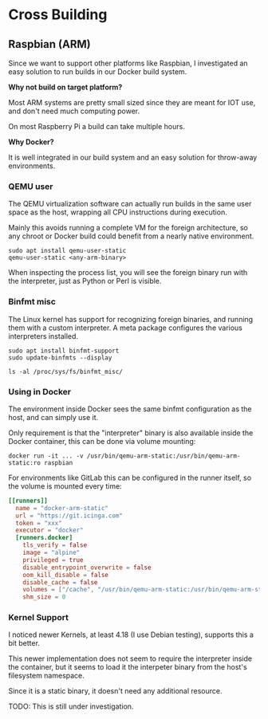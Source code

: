 Cross Building
==============

## Raspbian (ARM)

Since we want to support other platforms like Raspbian, I investigated an easy solution to run builds in our Docker
build system.

**Why not build on target platform?**

Most ARM systems are pretty small sized since they are meant for IOT use, and don't need much computing power.

On most Raspberry Pi a build can take multiple hours.

**Why Docker?**

It is well integrated in our build system and an easy solution for throw-away environments.

### QEMU user

The QEMU virtualization software can actually run builds in the same user space as the host, wrapping all CPU
instructions during execution.

Mainly this avoids running a complete VM for the foreign architecture, so any chroot or Docker build could benefit
from a nearly native environment.

```
sudo apt install qemu-user-static
qemu-user-static <any-arm-binary>
```

When inspecting the process list, you will see the foreign binary run with the interpreter, just
as Python or Perl is visible.

### Binfmt misc

The Linux kernel has support for recognizing foreign binaries, and running them with a custom interpreter. A meta
package configures the various interpreters installed.

```
sudo apt install binfmt-support
sudo update-binfmts --display

ls -al /proc/sys/fs/binfmt_misc/
```

### Using in Docker

The environment inside Docker sees the same binfmt configuration as the host, and can simply use it.

Only requirement is that the "interpreter" binary is also available inside the Docker container, this can be done via
volume mounting:

```
docker run -it ... -v /usr/bin/qemu-arm-static:/usr/bin/qemu-arm-static:ro raspbian
```

For environments like GitLab this can be configured in the runner itself, so the volume is mounted every time:

```toml
[[runners]]
  name = "docker-arm-static"
  url = "https://git.icinga.com"
  token = "xxx"
  executor = "docker"
  [runners.docker]
    tls_verify = false
    image = "alpine"
    privileged = true
    disable_entrypoint_overwrite = false
    oom_kill_disable = false
    disable_cache = false
    volumes = ["/cache", "/usr/bin/qemu-arm-static:/usr/bin/qemu-arm-static:ro"]
    shm_size = 0
```

### Kernel Support

I noticed newer Kernels, at least 4.18 (I use Debian testing), supports this a bit better.

This newer implementation does not seem to require the interpreter inside the container, but it seems to load it
the interpeter binary from the host's filesystem namespace.

Since it is a static binary, it doesn't need any additional resource.

TODO: This is still under investigation.

